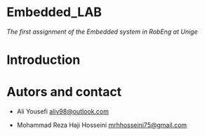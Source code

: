 # Embedded_LAB

_The first assignment of the Embedded system in RobEng at Unige_

Introduction 
===============



Autors and contact
===================
- Ali Yousefi <aliy98@outlook.com>

- Mohammad Reza Haji Hosseini <mrhhosseini75@gmail.com>
